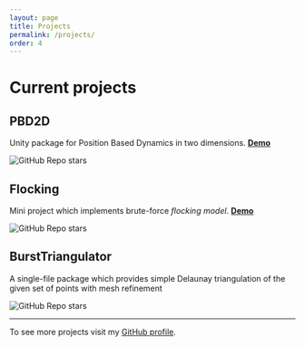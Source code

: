 ```yaml
---
layout: page
title: Projects
permalink: /projects/
order: 4
---
```


# Current projects

## PBD2D

Unity package for Position Based Dynamics in two dimensions. [**Demo**](https://andywiecko.github.io/PBD2D-examples/)

![GitHub Repo stars](https://img.shields.io/github/stars/andywiecko/pbd2d?style=social)

## Flocking

Mini project which implements brute-force _flocking model_. [**Demo**](https://andywiecko.github.io/Flocking/)

![GitHub Repo stars](https://img.shields.io/github/stars/andywiecko/Flocking?style=social)

## BurstTriangulator 

A single-file package which provides simple Delaunay triangulation of the given set of points with mesh refinement

![GitHub Repo stars](https://img.shields.io/github/stars/andywiecko/BurstTriangulator?style=social)

---

To see more projects visit my [GitHub profile](https://github.com/andywiecko/).
